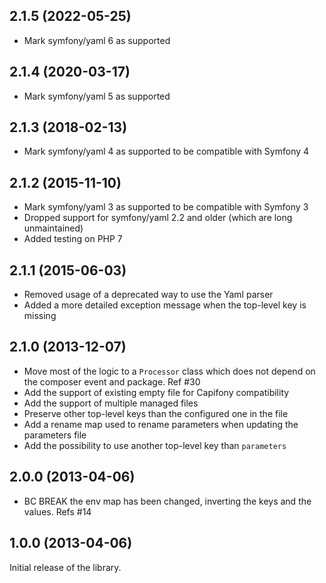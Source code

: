 ## 2.1.5 (2022-05-25)

* Mark symfony/yaml 6 as supported

## 2.1.4 (2020-03-17)

* Mark symfony/yaml 5 as supported

## 2.1.3 (2018-02-13)

* Mark symfony/yaml 4 as supported to be compatible with Symfony 4

## 2.1.2 (2015-11-10)

* Mark symfony/yaml 3 as supported to be compatible with Symfony 3
* Dropped support for symfony/yaml 2.2 and older (which are long unmaintained)
* Added testing on PHP 7

## 2.1.1 (2015-06-03)

* Removed usage of a deprecated way to use the Yaml parser
* Added a more detailed exception message when the top-level key is missing

## 2.1.0 (2013-12-07)

* Move most of the logic to a ``Processor`` class which does not depend on the composer event and package. Ref #30
* Add the support of existing empty file for Capifony compatibility
* Add the support of multiple managed files
* Preserve other top-level keys than the configured one in the file
* Add a rename map used to rename parameters when updating the parameters file
* Add the possibility to use another top-level key than ``parameters``

## 2.0.0 (2013-04-06)

* BC BREAK the env map has been changed, inverting the keys and the values. Refs #14

## 1.0.0 (2013-04-06)

Initial release of the library.

